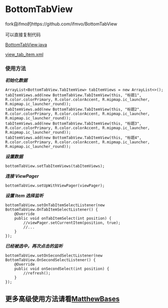 # BottomTabView

fork自ifmo的https://github.com/ifmvo/BottomTabView

可以直接复制代码

[BottomTabView.java](/app/src/main/java/com/example/bottomtabview/BottomTabView.java)

[view_tab_item.xml](/app/src/main/res/layout/view_tab_item.xml)

### 使用方法
***初始化数据***
```
ArrayList<BottomTabView.TabItemView> tabItemViews = new ArrayList<>();
tabItemViews.add(new BottomTabView.TabItemView(this, "标题1", R.color.colorPrimary, R.color.colorAccent, R.mipmap.ic_launcher, R.mipmap.ic_launcher_round));
tabItemViews.add(new BottomTabView.TabItemView(this, "标题2", R.color.colorPrimary, R.color.colorAccent, R.mipmap.ic_launcher, R.mipmap.ic_launcher_round));
tabItemViews.add(new BottomTabView.TabItemView(this, "标题3", R.color.colorPrimary, R.color.colorAccent, R.mipmap.ic_launcher, R.mipmap.ic_launcher_round));
tabItemViews.add(new BottomTabView.TabItemView(this, "标题4", R.color.colorPrimary, R.color.colorAccent, R.mipmap.ic_launcher, R.mipmap.ic_launcher_round));
```

***设置数据***
```
bottomTabView.setTabItemViews(tabItemViews);
```

***连接 ViewPager***
```
bottomTabView.setUpWithViewPager(viewPager);
```

***设置 Item 选择监听***
```
bottomTabView.setOnTabItemSelectListener(new BottomTabView.OnTabItemSelectListener() {
    @Override
    public void onTabItemSelect(int position) {
        //viewPager.setCurrentItem(position, true);
        //...
    }
});
```

***已经被选中，再次点击的监听***
```
bottomTabView.setOnSecondSelectListener(new BottomTabView.OnSecondSelectListener() {
    @Override
    public void onSecondSelect(int position) {
        //refresh();
    }
});
```

## 更多高级使用方法请看[MatthewBases](https://github.com/ifmvo/MatthewBases/)
